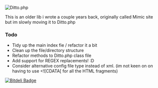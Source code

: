 
![Ditto.php](http://farm9.staticflickr.com/8328/8136744506_9b20eec154_z.jpg)

This is an older lib i wrote a couple years back, originally called Mimic site but im slowly moving it to Ditto.php

### Todo
- Tidy up the main index fie / refactor it a bit
- Clean up the file/directory structure
- Refactor methods to Ditto.php class file
- Add support for REGEX replacements! :D
- Consider alternative config file type instead of xml. (im not keen on on having to use <![CDATA[ for all the HTML fragments)


[![Bitdeli Badge](https://d2weczhvl823v0.cloudfront.net/stilliard/mimic-site/trend.png)](https://bitdeli.com/free "Bitdeli Badge")

